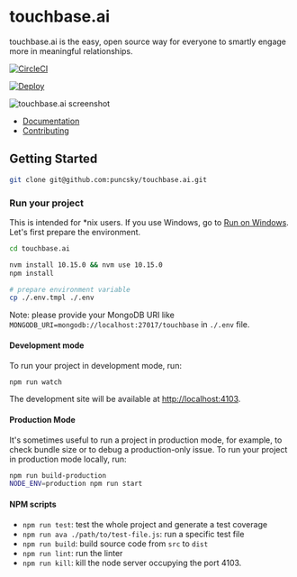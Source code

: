 # touchbase.ai

touchbase.ai is the easy, open source way for everyone to smartly engage more in meaningful relationships.

[![CircleCI](https://circleci.com/gh/puncsky/touchbase.ai/tree/master.svg?style=svg)](https://circleci.com/gh/puncsky/touchbase.ai/tree/master)

[![Deploy](https://www.herokucdn.com/deploy/button.svg)](https://heroku.com/deploy?template=https://github.com/puncsky/touchbase.ai)

![touchbase.ai screenshot](https://res.cloudinary.com/dohtidfqh/image/upload/v1570181029/web-guiguio/guanxilab-screenshot.png)

- [Documentation](https://onefx.js.org/doc.html?utm_source=github-iotex-explorer)
- [Contributing](https://onefx.js.org/contributing.html?utm_source=github-iotex-explorer)

## Getting Started

```bash
git clone git@github.com:puncsky/touchbase.ai.git
```

### Run your project

This is intended for \*nix users. If you use Windows, go to [Run on Windows](#run-on-windows). Let's first prepare the environment.

```bash
cd touchbase.ai

nvm install 10.15.0 && nvm use 10.15.0
npm install

# prepare environment variable
cp ./.env.tmpl ./.env
```

Note: please provide your MongoDB URI like `MONGODB_URI=mongodb://localhost:27017/touchbase` in `./.env` file.

#### Development mode

To run your project in development mode, run:

```bash
npm run watch
```

The development site will be available at [http://localhost:4103](http://localhost:4103).

#### Production Mode

It's sometimes useful to run a project in production mode, for example, to check bundle size or to debug a production-only issue. To run your project in production mode locally, run:

```bash
npm run build-production
NODE_ENV=production npm run start
```

#### NPM scripts

- `npm run test`: test the whole project and generate a test coverage
- `npm run ava ./path/to/test-file.js`: run a specific test file
- `npm run build`: build source code from `src` to `dist`
- `npm run lint`: run the linter
- `npm run kill`: kill the node server occupying the port 4103.

